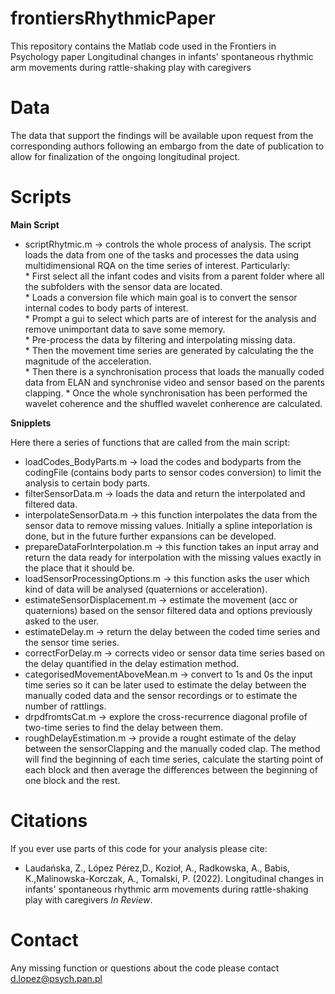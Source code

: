 # frontiersRhythmicPaper
This repository contains the Matlab code used in the Frontiers in Psychology paper Longitudinal changes in infants' spontaneous rhythmic arm movements during rattle-shaking play with caregivers


# Data
The data that support the findings will be available upon request from the corresponding authors following an embargo from the date of publication to allow for finalization of the ongoing longitudinal project. 

# Scripts

**Main Script**

- scriptRhytmic.m -> controls the whole process of analysis. The script loads the data from one of the tasks and processes the data using multidimensional RQA on the time series of interest. Particularly: \
      * First select all the infant codes and visits from a parent folder where all the subfolders with the sensor data are located. \
      * Loads a conversion file which main goal is to convert the sensor internal codes to body parts of interest.\
      * Prompt a gui to select which parts are of interest for the analysis and remove unimportant data to save some memory.\
      * Pre-process the data by filtering and interpolating missing data.\
      * Then the movement time series are generated by calculating the the magnitude of the acceleration. \
      * Then there is a synchronisation process that loads the manually coded data from ELAN and synchronise video and sensor based on the parents clapping. 
      * Once the whole synchronisation has been performed the wavelet coherence and the shuffled wavelet conherence are calculated.


**Snipplets**

Here there a series of functions that are called from the main script:

- loadCodes_BodyParts.m -> load the codes and bodyparts from the codingFile (contains body parts to sensor codes conversion) to limit the analysis to certain body parts. 
- filterSensorData.m -> loads the data and return the interpolated and filtered data.
- interpolateSensorData.m -> this function interpolates the data from the sensor data to remove missing values. Initially a spline inteporlation is done, but in the future further expansions can be developed. 
- prepareDataForInterpolation.m -> this function takes an input array and return the data ready for interpolation with the missing values exactly in the place that it should be. 
- loadSensorProcessingOptions.m -> this function asks the user which kind of data will be analysed (quaternions or acceleration).
- estimateSensorDisplacement.m ->  estimate the movement (acc or quaternions) based on the sensor filtered data and options previously asked to the user.
- estimateDelay.m -> return the delay between the coded time series and the sensor time series.
- correctForDelay.m -> corrects video or sensor data time series based on the delay quantified in the delay estimation method. 
- categorisedMovementAboveMean.m -> convert to 1s and 0s the input time series so it can be later used to estimate the delay between the manually coded data and the sensor recordings or to estimate the number of rattlings.
- drpdfromtsCat.m -> explore the cross-recurrence diagonal profile of two-time series to find the delay between them.
- roughDelayEstimation.m -> provide a rought estimate of the delay between the sensorClapping and the manually coded clap. The method will find the beginning of each time series, calculate the starting point of each block and then average the differences between the beginning of one block and the rest. 

# Citations

If you ever use parts of this code for your analysis please cite:

- Laudańska, Z., López Pérez,D., Kozioł, A., Radkowska, A., Babis, K.,Malinowska-Korczak, A., Tomalski, P. (2022). Longitudinal changes in infants' spontaneous rhythmic arm movements during rattle-shaking play with caregivers _In Review_.

# Contact

Any missing function  or questions about the code please contact d.lopez@psych.pan.pl

